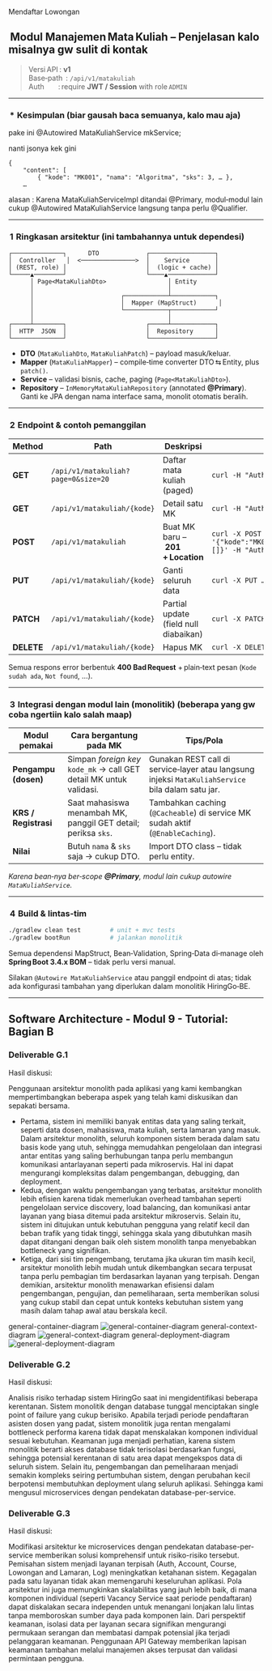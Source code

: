 Mendaftar Lowongan
##  Modul **Manajemen Mata Kuliah** – Penjelasan kalo misalnya gw sulit di kontak

> Versi API : **v1**  
> Base‑path  : `/api/v1/matakuliah`  
> Auth       : require **JWT / Session** with role `ADMIN`

---
###  *  Kesimpulan (biar gausah baca semuanya, kalo mau aja)

pake ini @Autowired MataKuliahService mkService; 

nanti jsonya kek gini
```
{
    "content": [
        { "kode": "MK001", "nama": "Algoritma", "sks": 3, … },
    …
```

alasan : Karena MataKuliahServiceImpl ditandai @Primary, modul‐modul lain cukup @Autowired MataKuliahService langsung tanpa perlu @Qualifier.

---

###  1  Ringkasan arsitektur (ini tambahannya untuk dependesi)

```
┌──────────────┐      DTO             ┌──────────────────┐
│  Controller   │  <───────────────>  │    Service       │
│ (REST, role) │                      │  (logic + cache) │
└─────▲────────┘                      └────▲─────────────┘
      │ Page<MataKuliahDto>                 │ Entity
      │                                     │
      │                        ┌────────────┴────────────┐
      │                        │  Mapper (MapStruct)      │
      │                        └────────────┬────────────┘
      │                                     │
┌─────┴────────┐                      ┌─────┴────────────┐
│  HTTP  JSON  │                      │  Repository      │
└──────────────┘                      └──────────────────┘
```

* **DTO** (`MataKuliahDto`, `MataKuliahPatch`) – payload masuk/keluar.
* **Mapper** (`MataKuliahMapper`) – compile‑time converter DTO ⇆ Entity, plus `patch()`.
* **Service** – validasi bisnis, cache, paging (`Page<MataKuliahDto>`).
* **Repository** – `InMemoryMataKuliahRepository` (annotated **@Primary**). Ganti ke JPA dengan nama interface sama, monolit otomatis beralih.

---

###  2  Endpoint & contoh pemanggilan

| Method | Path | Deskripsi | Contoh `curl` |
|-------|------|-----------|---------------|
| **GET** | `/api/v1/matakuliah?page=0&size=20` | Daftar mata kuliah (paged) | `curl -H "Authorization: Bearer <TOKEN>" http://host/api/v1/matakuliah` |
| **GET** | `/api/v1/matakuliah/{kode}` | Detail satu MK | `curl -H "Authorization: Bearer <TOKEN>" http://host/api/v1/matakuliah/MK001` |
| **POST** | `/api/v1/matakuliah` | Buat MK baru – **201 + Location** | `curl -X POST -H "Content-Type:application/json" -d '{"kode":"MK001","nama":"Algoritma","sks":3,"deskripsi":"Intro","dosenPengampu":[]}' -H "Authorization: Bearer <TOKEN>" http://host/api/v1/matakuliah` |
| **PUT** | `/api/v1/matakuliah/{kode}` | Ganti seluruh data | `curl -X PUT …` |
| **PATCH** | `/api/v1/matakuliah/{kode}` | Partial update (field null diabaikan) | `curl -X PATCH -d '{"sks":4}' …` |
| **DELETE** | `/api/v1/matakuliah/{kode}` | Hapus MK | `curl -X DELETE …` |

Semua respons error berbentuk **400 Bad Request** + plain‑text pesan (`Kode sudah ada`, `Not found`, …).

---

###  3  Integrasi dengan modul lain (monolitik) (beberapa yang gw coba ngertiin kalo salah maap)

| Modul pemakai | Cara bergantung pada MK | Tips/Pola |
|---------------|------------------------|-----------|
| **Pengampu (dosen)** | Simpan *foreign key* `kode_mk` → call GET detail MK untuk validasi. | Gunakan REST call di service‐layer atau langsung injeksi `MataKuliahService` bila dalam satu jar. |
| **KRS / Registrasi** | Saat mahasiswa menambah MK, panggil GET detail; periksa `sks`. | Tambahkan caching (`@Cacheable`) di service MK sudah aktif (`@EnableCaching`). |
| **Nilai** | Butuh `nama` & `sks` saja → cukup DTO. | Import DTO class – tidak perlu entity. |

*Karena bean‐nya ber‑scope **@Primary**, modul lain cukup autowire `MataKuliahService`.*

---

###  4  Build & lintas‐tim

```bash
./gradlew clean test        # unit + mvc tests
./gradlew bootRun           # jalankan monolitik
```

Semua dependensi MapStruct, Bean‑Validation, Spring‑Data di‑manage oleh **Spring Boot 3.4.x BOM** – tidak perlu versi manual.

Silakan `@Autowire MataKuliahService` atau panggil endpoint di atas; tidak ada konfigurasi tambahan yang diperlukan dalam monolitik HiringGo‑BE.

---

## Software Architecture - Modul 9 - Tutorial: Bagian B


### Deliverable G.1
Hasil diskusi:

Penggunaan arsitektur monolith pada aplikasi yang kami kembangkan mempertimbangkan beberapa aspek yang telah kami diskusikan dan sepakati bersama.
- Pertama, sistem ini memiliki banyak entitas data yang saling terkait, seperti data dosen, mahasiswa, mata kuliah, serta lamaran yang masuk. Dalam arsitektur monolith, seluruh komponen sistem berada dalam satu basis kode yang utuh, sehingga memudahkan pengelolaan dan integrasi antar entitas yang saling berhubungan tanpa perlu membangun komunikasi antarlayanan seperti pada mikroservis. Hal ini dapat mengurangi kompleksitas dalam pengembangan, debugging, dan deployment.
- Kedua, dengan waktu pengembangan yang terbatas, arsitektur monolith lebih efisien karena tidak memerlukan overhead tambahan seperti pengelolaan service discovery, load balancing, dan komunikasi antar layanan yang biasa ditemui pada arsitektur mikroservis. Selain itu, sistem ini ditujukan untuk kebutuhan pengguna yang relatif kecil dan beban trafik yang tidak tinggi, sehingga skala yang dibutuhkan masih dapat ditangani dengan baik oleh sistem monolith tanpa menyebabkan bottleneck yang signifikan.
- Ketiga, dari sisi tim pengembang, terutama jika ukuran tim masih kecil, arsitektur monolith lebih mudah untuk dikembangkan secara terpusat tanpa perlu pembagian tim berdasarkan layanan yang terpisah. Dengan demikian, arsitektur monolith menawarkan efisiensi dalam pengembangan, pengujian, dan pemeliharaan, serta memberikan solusi yang cukup stabil dan cepat untuk konteks kebutuhan sistem yang masih dalam tahap awal atau berskala kecil.

general-container-diagram
![general-container-diagram](/images/general-container-diagram.png)
general-context-diagram
![general-context-diagram](/images/general-context-diagram.png)
general-deployment-diagram
![general-deployment-diagram](/images/general-deployment-diagram.png)

### Deliverable G.2
Hasil diskusi:

Analisis risiko terhadap sistem HiringGo saat ini mengidentifikasi beberapa kerentanan. Sistem monolitik dengan database tunggal menciptakan single point of failure yang cukup berisiko. Apabila terjadi periode pendaftaran asisten dosen yang padat, sistem monolitik juga rentan mengalami bottleneck performa karena tidak dapat menskalakan komponen individual sesuai kebutuhan. Keamanan juga menjadi perhatian, karena sistem monolitik berarti akses database tidak terisolasi berdasarkan fungsi, sehingga potensial kerentanan di satu area dapat mengekspos data di seluruh sistem. Selain itu, pengembangan dan pemeliharaan menjadi semakin kompleks seiring pertumbuhan sistem, dengan perubahan kecil berpotensi membutuhkan deployment ulang seluruh aplikasi. Sehingga kami mengusul microservices dengan pendekatan database-per-service.

### Deliverable G.3
Hasil diskusi:

Modifikasi arsitektur ke microservices dengan pendekatan database-per-service memberikan solusi komprehensif untuk risiko-risiko tersebut. Pemisahan sistem menjadi layanan terpisah (Auth, Account, Course, Lowongan and Lamaran, Log) meningkatkan ketahanan sistem. Kegagalan pada satu layanan tidak akan memengaruhi keseluruhan aplikasi. Pola arsitektur ini juga memungkinkan skalabilitas yang jauh lebih baik, di mana komponen individual (seperti Vacancy Service saat periode pendaftaran) dapat diskalakan secara independen untuk menangani lonjakan lalu lintas tanpa memboroskan sumber daya pada komponen lain. Dari perspektif keamanan, isolasi data per layanan secara signifikan mengurangi permukaan serangan dan membatasi dampak potensial jika terjadi pelanggaran keamanan. Penggunaan API Gateway memberikan lapisan keamanan tambahan melalui manajemen akses terpusat dan validasi permintaan pengguna.